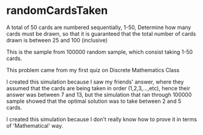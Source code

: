 # randomCardsTaken
A total of 50 cards are numbered sequentially,
1-50, Determine how many cards must be drawn, so that it is guaranteed that the total number of cards drawn is between 25 and 100 (inclusive)

This is the sample from 100000 random sample, which consist taking 1-50 cards.

This problem came from my first quiz on Discrete Mathematics Class

I created this simulation because I saw my friends' answer, where they assumed that the cards are being taken in order (1,2,3,...,etc), hence their answer was
between 7 and 13, but the simulation that ran through 100000 sample showed that the optimal solution was to take between 2 and 5 cards.

I created this simulation because I don't really know how to prove it in terms of 'Mathematical' way.
